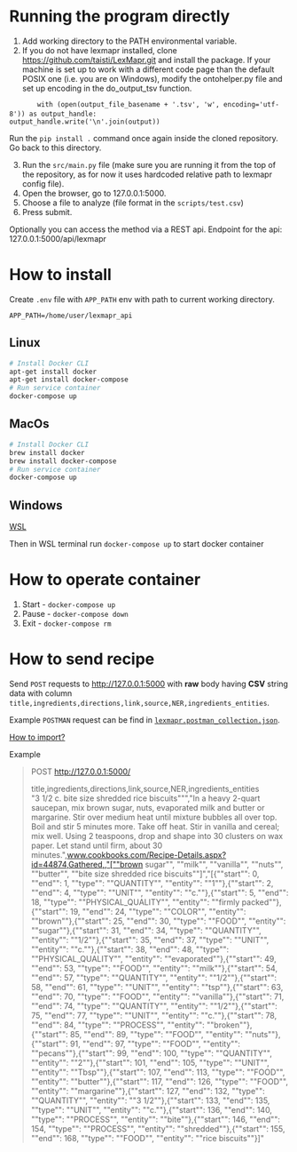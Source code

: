 # Running the program directly

1. Add working directory to the PATH environmental variable.
2. If you do not have lexmapr installed, clone https://github.com/taisti/LexMapr.git and install the package. If your machine is set up to work with a different code page than the default POSIX one (i.e. you are on Windows), modify the ontohelper.py file and set up encoding in the do_output_tsv function.

`		with (open(output_file_basename + '.tsv', 'w', encoding='utf-8')) as output_handle:`
`			output_handle.write('\n'.join(output))`

Run the `pip install .` command once again inside the cloned repository. Go back to this directory.

3. Run the `src/main.py` file (make sure you are running it from the top of the repository, as for now it uses hardcoded relative path to lexmapr config file). 
4. Open the browser, go to 127.0.0.1:5000.
5. Choose a file to analyze (file format in the `scripts/test.csv`)
6. Press submit.

Optionally you can access the method via a REST api. Endpoint for the api: 127.0.0.1:5000/api/lexmapr 


# How to install

Create `.env` file with `APP_PATH` env with path to current working directory.

```.env
APP_PATH=/home/user/lexmapr_api
```

## Linux
```bash
# Install Docker CLI
apt-get install docker
apt-get install docker-compose
# Run service container
docker-compose up
```

## MacOs

```bash
# Install Docker CLI
brew install docker
brew install docker-compose
# Run service container
docker-compose up
```

## Windows

[WSL](https://dev.to/_nicolas_louis_/how-to-run-docker-on-windows-without-docker-desktop-hik)

Then in WSL terminal run `docker-compose up` to start docker container


# How to operate container
1. Start - `docker-compose up`
2. Pause - `docker-compose down`
3. Exit -  `docker-compose rm`

# How to send recipe
Send `POST` requests to http://127.0.0.1:5000 with **raw** body having **CSV** string data with 
column `title,ingredients,directions,link,source,NER,ingredients_entities`.

Example `POSTMAN` request can be find in [`lexmapr.postman_collection.json`](lexmapr.postman_collection.json). 

[How to import?](https://learning.postman.com/docs/getting-started/importing-and-exporting-data/#importing-data-into-postman)

Example
> POST http://127.0.0.1:5000/
>
> title,ingredients,directions,link,source,NER,ingredients_entities\
> "3 1/2 c. bite size shredded rice biscuits""","In a heavy 2-quart saucepan, mix brown sugar, nuts, evaporated milk and butter or margarine. Stir over medium heat until mixture bubbles all over top. Boil and stir 5 minutes more. Take off heat. Stir in vanilla and cereal; mix well. Using 2 teaspoons, drop and shape into 30 clusters on wax paper. Let stand until firm, about 30 minutes.",www.cookbooks.com/Recipe-Details.aspx?id=44874,Gathered,,"[""brown sugar"", ""milk"", ""vanilla"", ""nuts"", ""butter"", ""bite size shredded rice biscuits""]","[{""start"": 0, ""end"": 1, ""type"": ""QUANTITY"", ""entity"": ""1""},{""start"": 2, ""end"": 4, ""type"": ""UNIT"", ""entity"": ""c.""},{""start"": 5, ""end"": 18, ""type"": ""PHYSICAL_QUALITY"", ""entity"": ""firmly packed""},{""start"": 19, ""end"": 24, ""type"": ""COLOR"", ""entity"": ""brown""},{""start"": 25, ""end"": 30, ""type"": ""FOOD"", ""entity"": ""sugar""},{""start"": 31, ""end"": 34, ""type"": ""QUANTITY"", ""entity"": ""1/2""},{""start"": 35, ""end"": 37, ""type"": ""UNIT"", ""entity"": ""c.""},{""start"": 38, ""end"": 48, ""type"": ""PHYSICAL_QUALITY"", ""entity"": ""evaporated""},{""start"": 49, ""end"": 53, ""type"": ""FOOD"", ""entity"": ""milk""},{""start"": 54, ""end"": 57, ""type"": ""QUANTITY"", ""entity"": ""1/2""},{""start"": 58, ""end"": 61, ""type"": ""UNIT"", ""entity"": ""tsp""},{""start"": 63, ""end"": 70, ""type"": ""FOOD"", ""entity"": ""vanilla""},{""start"": 71, ""end"": 74, ""type"": ""QUANTITY"", ""entity"": ""1/2""},{""start"": 75, ""end"": 77, ""type"": ""UNIT"", ""entity"": ""c.""},{""start"": 78, ""end"": 84, ""type"": ""PROCESS"", ""entity"": ""broken""},{""start"": 85, ""end"": 89, ""type"": ""FOOD"", ""entity"": ""nuts""},{""start"": 91, ""end"": 97, ""type"": ""FOOD"", ""entity"": ""pecans""},{""start"": 99, ""end"": 100, ""type"": ""QUANTITY"", ""entity"": ""2""},{""start"": 101, ""end"": 105, ""type"": ""UNIT"", ""entity"": ""Tbsp""},{""start"": 107, ""end"": 113, ""type"": ""FOOD"", ""entity"": ""butter""},{""start"": 117, ""end"": 126, ""type"": ""FOOD"", ""entity"": ""margarine""},{""start"": 127, ""end"": 132, ""type"": ""QUANTITY"", ""entity"": ""3 1/2""},{""start"": 133, ""end"": 135, ""type"": ""UNIT"", ""entity"": ""c.""},{""start"": 136, ""end"": 140, ""type"": ""PROCESS"", ""entity"": ""bite""},{""start"": 146, ""end"": 154, ""type"": ""PROCESS"", ""entity"": ""shredded""},{""start"": 155, ""end"": 168, ""type"": ""FOOD"", ""entity"": ""rice biscuits""}]"
